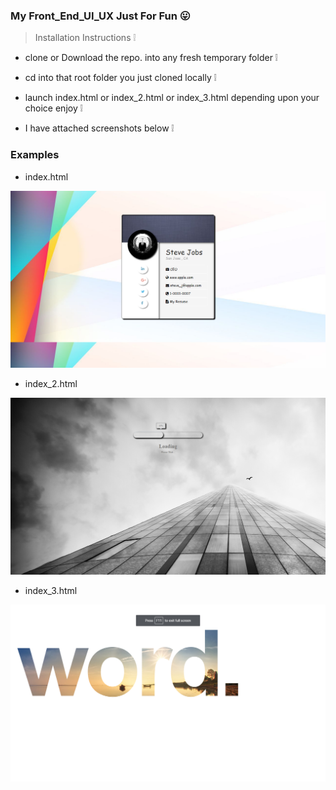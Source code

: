 ### My Front_End_UI_UX  Just For Fun :stuck_out_tongue:

> Installation Instructions :grey_exclamation:

* clone or Download the repo. into any fresh temporary folder :grey_exclamation:

* cd into that root folder you just cloned locally :grey_exclamation:

* launch index.html or index_2.html or index_3.html depending upon your choice enjoy :grey_exclamation:

* I have attached screenshots below :grey_exclamation:

### Examples
 
* index.html

![alt tag](https://github.com/divyanshu-rawat/Front_End_UI_UX/blob/master/snapshots/Screenshot%20(2).png)

*  index_2.html

![alt tag](https://github.com/divyanshu-rawat/Front_End_UI_UX/blob/master/snapshots/Screenshot%20(3).png)

*  index_3.html

![alt tag](https://github.com/divyanshu-rawat/Front_End_UI_UX/blob/master/snapshots/Screenshot%20(4).png)
